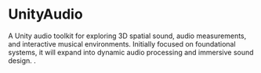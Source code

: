 # UnityAudio
A Unity audio toolkit for exploring 3D spatial sound, audio measurements, and interactive musical environments. Initially focused on foundational systems, it will expand into dynamic audio processing and immersive sound design.
.